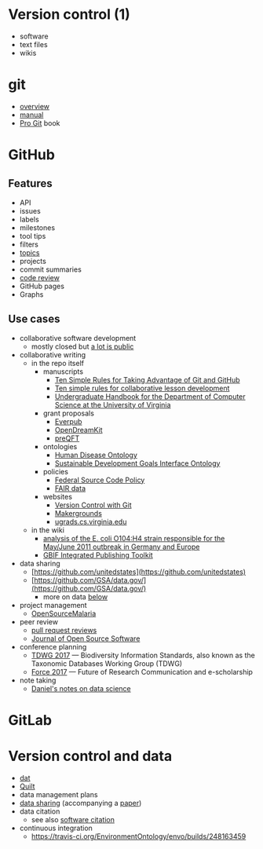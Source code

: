 # Version control (1)

- software
- text files
- wikis

# git

* [overview](http://rogerdudler.github.io/git-guide/)
* [manual](https://git-scm.com/docs/user-manual.html)
* [Pro Git](https://git-scm.com/book/en/v2) book

# GitHub


## Features

- API
- issues
- labels
- milestones
- tool tips
- filters
- [topics](https://github.com/search?q=topic%3Agit)
- projects
- commit summaries
- [code review](https://github.com/features/code-review)
- GitHub pages
- Graphs

## Use cases

- collaborative software development
  - mostly closed but [a lot is public](https://github.com/trending)
- collaborative writing
  - in the repo itself
    - manuscripts
      - [Ten Simple Rules for Taking Advantage of Git and GitHub](https://github.com/ypriverol/github-paper)
      - [Ten simple rules for collaborative lesson development](https://github.com/swcarpentry/collaborative-lesson-development)
      - [Undergraduate Handbook for the Department of Computer Science at the University of Virginia](https://github.com/uva-cs/ugrad-handbook)
    - grant proposals
      - [Everpub](https://github.com/everpub/openscienceprize)
      - [OpenDreamKit](https://github.com/OpenDreamKit/OpenDreamKit/tree/master/Proposal)
      - [preQFT](https://github.com/drjjmc/preQFT_proposal)
    - ontologies
      - [Human Disease Ontology](https://github.com/DiseaseOntology/HumanDiseaseOntology)
      - [Sustainable Development Goals Interface Ontology](https://github.com/SDG-InterfaceOntology/sdgio)
    - policies
      - [Federal Source Code Policy](https://sourcecode.cio.gov/)
      - [FAIR data ](https://github.com/FAIR-Data-EG/consultation)
    - websites
      - [Version Control with Git](http://swcarpentry.github.io/git-novice/)
      - [Makergrounds](https://github.com/scholarslab/makergrounds)
      - [ugrads.cs.virginia.edu](https://github.com/uva-cs/ugrads.cs)
  - in the wiki
    - [analysis of the E. coli O104:H4 strain responsible for the May/June 2011 outbreak in Germany and Europe](https://github.com/ehec-outbreak-crowdsourced/BGI-data-analysis/wiki)
    - [GBIF Integrated Publishing Toolkit](https://github.com/gbif/ipt/wiki/IPT2ManualNotes.wiki)
- data sharing
  - [https://github.com/unitedstates](https://github.com/unitedstates)
  - [https://github.com/GSA/data.gov/](https://github.com/GSA/data.gov/)
    - more on data [below](https://github.com/UVA-DSI/git-intro/blob/master/usage-examples.md#version-control-and-data)
- project management
  - [OpenSourceMalaria](https://github.com/OpenSourceMalaria)
- peer review
  - [pull request reviews](https://help.github.com/articles/about-pull-request-reviews/)
  - [Journal of Open Source Software](https://github.com/openjournals/joss-reviews/issues)
- conference planning
  - [TDWG 2017](https://tdwg.github.io/conferences/2017/call-for-abstracts/instructions/) &mdash; Biodiversity Information Standards, also known as the Taxonomic Databases Working Group (TDWG)
  - [Force 2017](https://github.com/force11/force2017) &mdash; Future of Research Communication and e-scholarship
- note taking
  - [Daniel's notes on data science](https://github.com/Daniel-Mietchen/datascience/)

# GitLab


# Version control and data

- [dat](https://datproject.org/)
- [Quilt](https://github.com/Daniel-Mietchen/ideas/issues/242)
- data management plans
- [data sharing](https://github.com/bw4sz/Occupy/blob/master/InputData/ObservedData.csv) (accompanying a [paper](https://doi.org/10.1016/j.fooweb.2017.05.002))
- data citation
  - see also [software citation]()
- continuous integration
  - https://travis-ci.org/EnvironmentOntology/envo/builds/248163459
